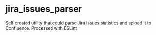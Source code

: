 # jira_issues_parser
Self created utility that could parse Jira issues statistics and upload it to Confluence. Processed with ESLint
